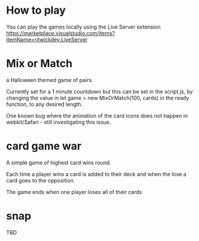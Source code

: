 # How to play
You can play the games locally using the Live Server extension https://marketplace.visualstudio.com/items?itemName=ritwickdey.LiveServer

# Mix or Match
a Halloween themed game of pairs. 

Currently set for a 1 minute countdown but this can be set in the script.js, by changing the value in let game = new MixOrMatch(100, cards) in the ready function, to any desired length.

One known bug where the animation of the card icons does not happen in webkit/Safari - still investigating this issue.

# card game war

A simple game of highest card wins round. 

Each time a player wins a card is added to their deck and when the lose a card goes to the opposition.

The game ends when one player loses all of their cards

# snap
TBD
